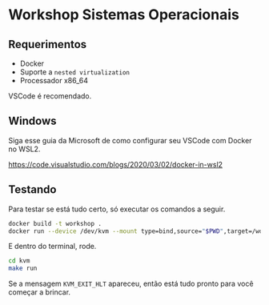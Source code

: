 # Workshop Sistemas Operacionais

## Requerimentos

- Docker
- Suporte a `nested virtualization`
- Processador x86_64

VSCode é recomendado.

## Windows

Siga esse guia da Microsoft de como configurar seu VSCode com Docker no WSL2.

https://code.visualstudio.com/blogs/2020/03/02/docker-in-wsl2

## Testando

Para testar se está tudo certo, só executar os comandos a seguir.

```sh
docker build -t workshop .
docker run --device /dev/kvm --mount type=bind,source="$PWD",target=/workshop --rm -it workshop /bin/bash
```

E dentro do terminal, rode.

```sh
cd kvm
make run
```

Se a mensagem `KVM_EXIT_HLT` apareceu, então está tudo pronto para você começar a brincar.
